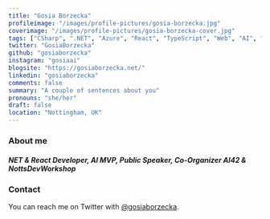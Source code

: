 ```yaml
---
title: "Gosia Borzecka"
profileimage: "/images/profile-pictures/gosia-borzecka.jpg"
coverimage: "/images/profile-pictures/gosia-borzecka-cover.jpg"
tags: ["CSharp", ".NET", "Azure", "React", "TypeScript", "Web", "AI", "Machine Learning", "MVP", "Speaking - in person", "Speaking - virtual", "MeetUp Organiser"]
twitter: "GosiaBorzecka"
github: "gosiaborzecka"
instagram: "gosiaai"
blogsite: "https://gosiaborzecka.net/"
linkedin: "gosiaborzecka"
comments: false
summary: "A couple of sentences about you"
pronouns: "she/her"
draft: false
location: "Nottingham, UK"
---
```



### About me
##### **NET & React Developer, AI MVP, Public Speaker, Co-Organizer AI42 & NottsDevWorkshop**

### Contact

You can reach me on Twitter with [@gosiaborzecka](https://twitter.com/gosiaborzecka).
